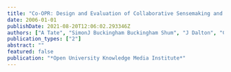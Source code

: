 ```yaml
---
title: "Co-OPR: Design and Evaluation of Collaborative Sensemaking and Planning Tools for Personnel Recovery"
date: 2006-01-01
publishDate: 2021-08-20T12:06:02.293346Z
authors: ["A Tate", "SimonJ Buckingham Buckingham Shum", "J Dalton", "C Mancini", "AM Selvin"]
publication_types: ["2"]
abstract: ""
featured: false
publication: "*Open University Knowledge Media Institute*"
---
```


